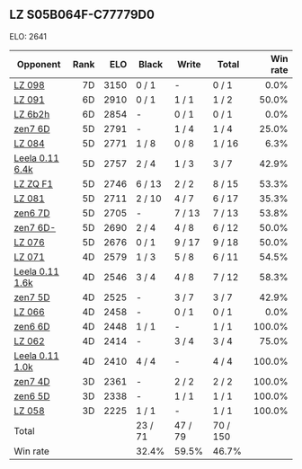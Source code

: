 ## LZ S05B064F-C77779D0 ##

ELO: 2641

Opponent | Rank | ELO | Black | Write | Total | Win rate
---------|-----:|----:|-------|-------|-------|-------:
[LZ 098](LZ%20098.md) | 7D | 3150 | 0 / 1 | - | 0 / 1 | 0.0%
[LZ 091](LZ%20091.md) | 6D | 2910 | 0 / 1 | 1 / 1 | 1 / 2 | 50.0%
[LZ 6b2h](LZ%206b2h.md) | 6D | 2854 | - | 0 / 1 | 0 / 1 | 0.0%
[zen7 6D](zen7%206D.md) | 5D | 2791 | - | 1 / 4 | 1 / 4 | 25.0%
[LZ 084](LZ%20084.md) | 5D | 2771 | 1 / 8 | 0 / 8 | 1 / 16 | 6.3%
[Leela 0.11 6.4k](Leela%200.11%206.4k.md) | 5D | 2757 | 2 / 4 | 1 / 3 | 3 / 7 | 42.9%
[LZ ZQ F1](LZ%20ZQ%20F1.md) | 5D | 2746 | 6 / 13 | 2 / 2 | 8 / 15 | 53.3%
[LZ 081](LZ%20081.md) | 5D | 2711 | 2 / 10 | 4 / 7 | 6 / 17 | 35.3%
[zen6 7D](zen6%207D.md) | 5D | 2705 | - | 7 / 13 | 7 / 13 | 53.8%
[zen7 6D-](zen7%206D-.md) | 5D | 2690 | 2 / 4 | 4 / 8 | 6 / 12 | 50.0%
[LZ 076](LZ%20076.md) | 5D | 2676 | 0 / 1 | 9 / 17 | 9 / 18 | 50.0%
[LZ 071](LZ%20071.md) | 4D | 2579 | 1 / 3 | 5 / 8 | 6 / 11 | 54.5%
[Leela 0.11 1.6k](Leela%200.11%201.6k.md) | 4D | 2546 | 3 / 4 | 4 / 8 | 7 / 12 | 58.3%
[zen7 5D](zen7%205D.md) | 4D | 2525 | - | 3 / 7 | 3 / 7 | 42.9%
[LZ 066](LZ%20066.md) | 4D | 2458 | - | 0 / 1 | 0 / 1 | 0.0%
[zen6 6D](zen6%206D.md) | 4D | 2448 | 1 / 1 | - | 1 / 1 | 100.0%
[LZ 062](LZ%20062.md) | 4D | 2414 | - | 3 / 4 | 3 / 4 | 75.0%
[Leela 0.11 1.0k](Leela%200.11%201.0k.md) | 4D | 2410 | 4 / 4 | - | 4 / 4 | 100.0%
[zen7 4D](zen7%204D.md) | 3D | 2361 | - | 2 / 2 | 2 / 2 | 100.0%
[zen6 5D](zen6%205D.md) | 3D | 2338 | - | 1 / 1 | 1 / 1 | 100.0%
[LZ 058](LZ%20058.md) | 3D | 2225 | 1 / 1 | - | 1 / 1 | 100.0%
Total | | | 23 / 71 | 47 / 79 | 70 / 150 | 
Win rate| | | 32.4% | 59.5% | 46.7% | 
